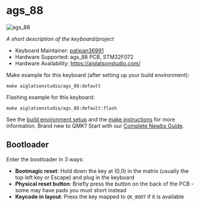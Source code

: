 # ags_88

![ags_88](https://i.imgur.com/TaizGjXh.jpg)

*A short description of the keyboard/project*

* Keyboard Maintainer: [patipan36991](https://github.com/patipan36991)
* Hardware Supported: ags_88 PCB, STM32F072 
* Hardware Availability: https://aiglatsonstudio.com/

Make example for this keyboard (after setting up your build environment):

    make aiglatsonstudio/ags_88:default

Flashing example for this keyboard:

    make aiglatsonstudio/ags_88:default:flash

See the [build environment setup](https://docs.qmk.fm/#/getting_started_build_tools) and the [make instructions](https://docs.qmk.fm/#/getting_started_make_guide) for more information. Brand new to QMK? Start with our [Complete Newbs Guide](https://docs.qmk.fm/#/newbs).

## Bootloader

Enter the bootloader in 3 ways:

* **Bootmagic reset**: Hold down the key at (0,0) in the matrix (usually the top left key or Escape) and plug in the keyboard
* **Physical reset button**: Briefly press the button on the back of the PCB - some may have pads you must short instead
* **Keycode in layout**: Press the key mapped to `QK_BOOT` if it is available
